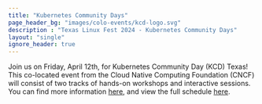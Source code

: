 ```yaml
---
title: "Kubernetes Community Days"
page_header_bg: "images/colo-events/kcd-logo.svg"
description : "Texas Linux Fest 2024 - Kubernetes Community Days"
layout: "single"
ignore_header: true
---
```


Join us on Friday, April 12th, for Kubernetes Community Day (KCD) Texas!
This co-located event from the Cloud Native Computing Foundation (CNCF) will consist of two tracks of hands-on workshops and interactive sessions.
You can find more information [here](https://community.cncf.io/events/details/cncf-kcd-texas-presents-kcd-texas-2024/),
and view the full schedule [here](https://kcd-texas.sessionize.com/).
